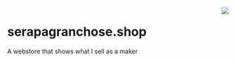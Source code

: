 <img src="doc/icon.png" align="right" />

# serapagranchose.shop

A webstore that shows what I sell as a maker
